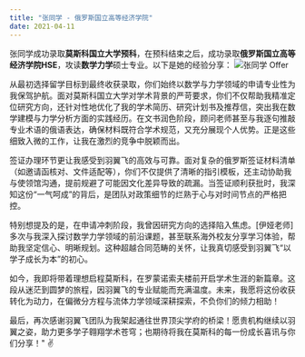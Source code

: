 ```yaml
---
title: "张同学 - 俄罗斯国立高等经济学院"
date: 2021-04-11
---
```


张同学成功录取**莫斯科国立大学预科**，在预科结束之后，成功录取**俄罗斯国立高等经济学院HSE**，攻读**数学力学**硕士专业。以下是她的经验分享：
![张同学 Offer](/img/录取通知-2.png)

从最初选择留学目标到最终收获录取，你们始终以数学与力学领域的申请专业性为我保驾护航。面对莫斯科国立大学对学术背景的严苛要求，你们不仅帮助我精准定位研究方向，还针对性地优化了我的学术简历、研究计划书及推荐信，突出我在数学建模与力学分析方面的实践经历。在文书润色阶段，顾问老师甚至与我逐句推敲专业术语的俄语表达，确保材料既符合学术规范，又充分展现个人优势。正是这些细致入微的工作，让我在激烈的竞争中脱颖而出。

签证办理环节更让我感受到羽翼飞的高效与可靠。面对复杂的俄罗斯签证材料清单（如邀请函核对、文件适配等），你们不仅提供了清晰的指引模板，还主动协助我与使领馆沟通，提前规避了可能因文化差异导致的疏漏。当签证顺利获批时，我深知这份“一气呵成”的背后，是团队对政策细节的烂熟于心与对时间节点的严格把控。

特别想提及的是，在申请冲刺阶段，我曾因研究方向的选择陷入焦虑。[伊娅老师]多次与我深入探讨数学力学领域的前沿课题，甚至联系海外校友分享学习体验，帮助我坚定信心、明晰规划。这种超越合同范畴的关怀，让我真切感受到羽翼飞“以学子成长为本”的初心。

如今，我即将带着理想启程莫斯科，在罗蒙诺索夫楼前开启学术生涯的新篇章。这段从迷茫到圆梦的旅程，因羽翼飞的专业赋能而充满温度。未来，我愿将这份收获转化为动力，在偏微分方程与流体力学领域深耕探索，不负你们的倾力相助！

最后，再次感谢羽翼飞团队为我架起通往世界顶尖学府的桥梁！愿贵机构继续以羽翼之姿，助力更多学子翱翔学术苍穹；也期待将我在莫斯科的每一份成长喜讯与你们分享！" ✌️
